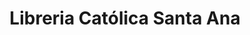 ---
title: "Libreria Católica Santa Ana"
url: /santa-ana/libreria-catolica-santa-ana/
shop: Bücher
---